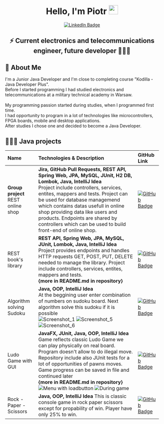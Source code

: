 <div id="headingr_gif" align="center">
  <h1>
    Hello, I'm Piotr
    <img src="https://media.giphy.com/media/hvRJCLFzcasrR4ia7z/giphy.gif" width="30px"/>
  </h1>
</div>

<div id="linkedin" align="center">
  <a href="https://www.linkedin.com/in/piotr-%C5%82%C4%99cicki-07191421a/">
    <img src="https://img.shields.io/badge/LinkedIn-blue?style=for-the-badge&logo=linkedin&logoColor=white" alt="LinkedIn Badge"/>
  </a>
</div>

<div id="heading_subtitle" align="center">
  <h2 align="center">
    ⚡ Current electronics and telecommunications engineer, future developer 👨🏻‍💻
  </h3>
</div>

## 🚀 About Me
I'm a Junior Java Developer and I'm close to completing course "Kodilla - Java Developer Plus". </br>
Before I started programming I had studied electronics and telecommunications at a military technical academy in Warsaw. </br>
</br>
My programming passion started during studies, when I programmed first time. </br>
I had opportunity to program in a lot of technologies like microcontrollers, FPGA boards, mobile and desktop applications. </br>
After studies I chose one and decided to become a Java Developer. </br>

## 👨🏻‍💻 Java projects
| Name | Technologies & Description | GitHub Link |
| :------------- | :------- | :------------------------- |
| **Group project**</br> REST online shop | **Jira, GitHub Pull Requests, REST API, Spring Web, JPA, MySQL, JUnit, H2 DB, Lombok, Java, IntelliJ Idea**</br> Project include controllers, services, entites, mappers and tests. Project can be used for database managemend which contains datas usefull in online shop providing data like users and products. Endpoints are shared by controllers which can be used to build front-end of online shop. | <a href="https://github.com/pplutap/project-jdp-2209-01"><img src="https://img.shields.io/badge/GitHub-white?style=for-the-badge&logo=github&logoColor=black" alt="GitHub Badge"/></a> |
| REST book's library | **REST API, Spring Web, JPA, MySQL, JUnit, Lombok, Java, IntelliJ Idea**</br> Project provides endpoints and handles HTTP requests GET, POST, PUT, DELETE needed to manage the library. Project include controllers, services, entites, mappers and tests.</br> **{more in README.md in repository}** | <a href="https://github.com/plecicki/library"><img src="https://img.shields.io/badge/GitHub-white?style=for-the-badge&logo=github&logoColor=black" alt="GitHub Badge"/></a> |
| Algorithm solving Sudoku | **Java, OOP, IntelliJ Idea**</br> At the beggining user enter combination of numbers on sudoku board. Next algorithm solve this sudoku if it is possible</br>![Screenshot_1](https://user-images.githubusercontent.com/84147482/189909898-40923abb-25d2-41e3-9e27-879ecc8ef5b6.png) ![Screenshot_5](https://user-images.githubusercontent.com/84147482/189910147-76a70a35-a7b2-4ec0-83d6-a3afcdcb4b3a.png) ![Screenshot_6](https://user-images.githubusercontent.com/84147482/189910234-59273147-67bc-4756-9e01-54f0586fb6b9.png) | <a href="https://github.com/plecicki/piotr-lecicki-kodilla-java/tree/main/kodilla-sudoku"><img src="https://img.shields.io/badge/GitHub-white?style=for-the-badge&logo=github&logoColor=black" alt="GitHub Badge"/></a> |
| Ludo Game with GUI | **JavaFX, JUnit, Java, OOP, IntelliJ Idea** Game reflects classic Ludo Game we can play physically on real board. Program doesn't allow to do illegal move. Repository include also JUnit tests for a lot of opportunities of pawns moves. Game progress can be saved in file and continued later</br>**{more in README.md in repository}**</br> ![Menu with loadbutton](https://user-images.githubusercontent.com/84147482/189913807-8d48727f-aac1-4e7a-85c9-e4175fbaccf0.png) ![During game](https://user-images.githubusercontent.com/84147482/189913921-d1b372bb-3991-49e5-a1f1-c82a6cb476e3.png) |<a href="https://github.com/plecicki/ludo-game-java-fx"><img src="https://img.shields.io/badge/GitHub-white?style=for-the-badge&logo=github&logoColor=black" alt="GitHub Badge"/></a>|
| Rock - Paper - Scissors | **Java, OOP, IntelliJ Idea** This is classic console game in rock paper scissors except for propability of win. Player have only 25% to win.|<a href="https://github.com/plecicki/piotr-lecicki-kodilla-java/tree/main/kodilla-rps"><img src="https://img.shields.io/badge/GitHub-white?style=for-the-badge&logo=github&logoColor=black" alt="GitHub Badge"/></a>|

